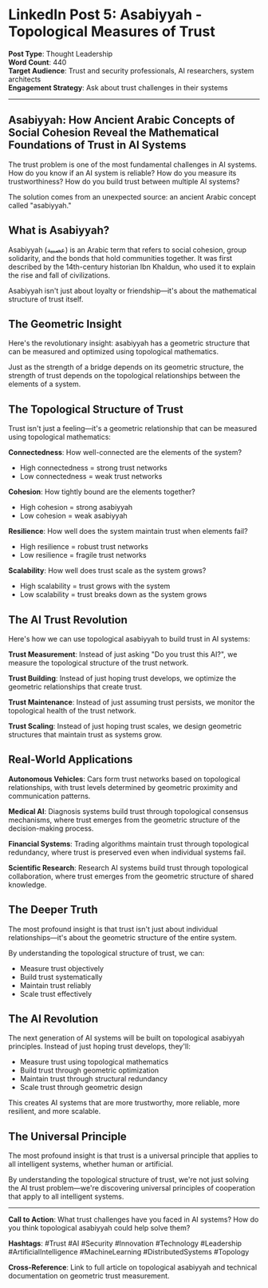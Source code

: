 # LinkedIn Post 5: Asabiyyah - Topological Measures of Trust

**Post Type**: Thought Leadership  
**Word Count**: 440  
**Target Audience**: Trust and security professionals, AI researchers, system architects  
**Engagement Strategy**: Ask about trust challenges in their systems

---

## Asabiyyah: How Ancient Arabic Concepts of Social Cohesion Reveal the Mathematical Foundations of Trust in AI Systems

The trust problem is one of the most fundamental challenges in AI systems. How do you know if an AI system is reliable? How do you measure its trustworthiness? How do you build trust between multiple AI systems?

The solution comes from an unexpected source: an ancient Arabic concept called "asabiyyah."

## What is Asabiyyah?

Asabiyyah (عصبية) is an Arabic term that refers to social cohesion, group solidarity, and the bonds that hold communities together. It was first described by the 14th-century historian Ibn Khaldun, who used it to explain the rise and fall of civilizations.

Asabiyyah isn't just about loyalty or friendship—it's about the mathematical structure of trust itself.

## The Geometric Insight

Here's the revolutionary insight: asabiyyah has a geometric structure that can be measured and optimized using topological mathematics.

Just as the strength of a bridge depends on its geometric structure, the strength of trust depends on the topological relationships between the elements of a system.

## The Topological Structure of Trust

Trust isn't just a feeling—it's a geometric relationship that can be measured using topological mathematics:

**Connectedness**: How well-connected are the elements of the system?
- High connectedness = strong trust networks
- Low connectedness = weak trust networks

**Cohesion**: How tightly bound are the elements together?
- High cohesion = strong asabiyyah
- Low cohesion = weak asabiyyah

**Resilience**: How well does the system maintain trust when elements fail?
- High resilience = robust trust networks
- Low resilience = fragile trust networks

**Scalability**: How well does trust scale as the system grows?
- High scalability = trust grows with the system
- Low scalability = trust breaks down as the system grows

## The AI Trust Revolution

Here's how we can use topological asabiyyah to build trust in AI systems:

**Trust Measurement**: Instead of just asking "Do you trust this AI?", we measure the topological structure of the trust network.

**Trust Building**: Instead of just hoping trust develops, we optimize the geometric relationships that create trust.

**Trust Maintenance**: Instead of just assuming trust persists, we monitor the topological health of the trust network.

**Trust Scaling**: Instead of just hoping trust scales, we design geometric structures that maintain trust as systems grow.

## Real-World Applications

**Autonomous Vehicles**: Cars form trust networks based on topological relationships, with trust levels determined by geometric proximity and communication patterns.

**Medical AI**: Diagnosis systems build trust through topological consensus mechanisms, where trust emerges from the geometric structure of the decision-making process.

**Financial Systems**: Trading algorithms maintain trust through topological redundancy, where trust is preserved even when individual systems fail.

**Scientific Research**: Research AI systems build trust through topological collaboration, where trust emerges from the geometric structure of shared knowledge.

## The Deeper Truth

The most profound insight is that trust isn't just about individual relationships—it's about the geometric structure of the entire system.

By understanding the topological structure of trust, we can:
- Measure trust objectively
- Build trust systematically
- Maintain trust reliably
- Scale trust effectively

## The AI Revolution

The next generation of AI systems will be built on topological asabiyyah principles. Instead of just hoping trust develops, they'll:

- Measure trust using topological mathematics
- Build trust through geometric optimization
- Maintain trust through structural redundancy
- Scale trust through geometric design

This creates AI systems that are more trustworthy, more reliable, more resilient, and more scalable.

## The Universal Principle

The most profound insight is that trust is a universal principle that applies to all intelligent systems, whether human or artificial.

By understanding the topological structure of trust, we're not just solving the AI trust problem—we're discovering universal principles of cooperation that apply to all intelligent systems.

---

**Call to Action**: What trust challenges have you faced in AI systems? How do you think topological asabiyyah could help solve them?

**Hashtags**: #Trust #AI #Security #Innovation #Technology #Leadership #ArtificialIntelligence #MachineLearning #DistributedSystems #Topology

**Cross-Reference**: Link to full article on topological asabiyyah and technical documentation on geometric trust measurement.
